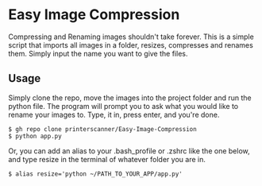 # Easy Image Compression

Compressing and Renaming images shouldn't take forever. This is a simple script that imports all images in a folder, resizes, compresses and renames them. Simply input the name you want to give the files.

## Usage
Simply clone the repo, move the images into the project folder and run the python file. The program will prompt you to ask what you would like to rename your images to.
Type, it in, press enter, and you're done.

```
$ gh repo clone printerscanner/Easy-Image-Compression
$ python app.py
```

Or, you can add an alias to your .bash_profile or .zshrc like the one below, and type resize in the terminal of whatever folder you are in.

```
$ alias resize='python ~/PATH_TO_YOUR_APP/app.py'
```
